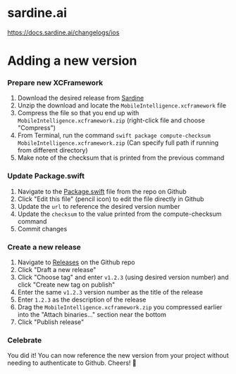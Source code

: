 # sardine.ai

https://docs.sardine.ai/changelogs/ios

# Adding a new version

### Prepare new XCFramework
1) Download the desired release from [Sardine](https://docs.sardine.ai/docs/risk-sdk/changelog-ios)
2) Unzip the download and locate the `MobileIntelligence.xcframework` file
3) Compress the file so that you end up with `MobileIntelligence.xcframework.zip` (right-click file and choose "Compress")
4) From Terminal, run the command `swift package compute-checksum MobileIntelligence.xcframework.zip` (Can specify full path if running from different directory)
6) Make note of the checksum that is printed from the previous command

### Update Package.swift
1) Navigate to the [Package.swift](https://github.com/BradPatras/swift-sardine/blob/main/Package.swift) file from the repo on Github
2) Click "Edit this file" (pencil icon) to edit the file directly in Github
3) Update the `url` to reference the desired version number
4) Update the `checksum` to the value printed from the compute-checksum command
5) Commit changes

### Create a new release
1) Navigate to [Releases](https://github.com/BradPatras/swift-sardine/releases) on the Github repo
2) Click "Draft a new release"
3) Click "Choose tag" and enter `v1.2.3` (using desired version number) and click "Create new tag on publish"
4) Enter the same `v1.2.3` version number as the title of the release
5) Enter `1.2.3` as the description of the release
6) Drag the `MobileIntelligence.xcframework.zip` you compressed earlier into the "Attach binaries..." section near the bottom
7) Click "Publish release"

### Celebrate
You did it! You can now reference the new version from your project without needing to authenticate to Github. Cheers! 🍻
